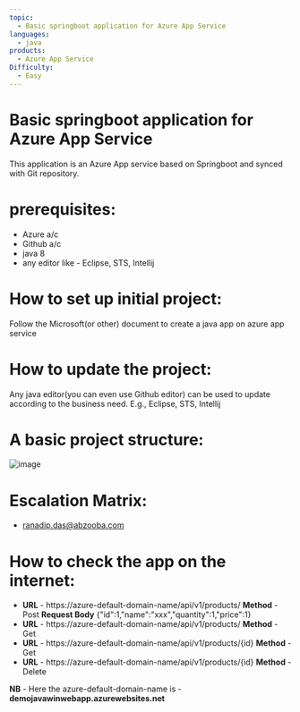 ```yaml
---
topic: 
  - Basic springboot application for Azure App Service
languages:
  - java
products:
  - Azure App Service
Difficulty:
  - Easy
---
```


# Basic springboot application for Azure App Service
This application is an Azure App service based on Springboot and synced with Git repository.

# prerequisites:
  - Azure a/c
  - Github a/c
  - java 8
  - any editor like - Eclipse, STS, Intellij

# How to set up initial project:
Follow the Microsoft(or other) document to create a java app on azure app service

# How to update the project:
Any java editor(you can even use Github editor) can be used to update according to the business need. E.g., Eclipse, STS, Intellij

# A basic project structure:
  ![image](https://user-images.githubusercontent.com/20474367/233970093-46c7a52a-907e-4697-aa54-0e38de0f8524.png)

# Escalation Matrix:
  - ranadip.das@abzooba.com

# How to check the app on the internet:
  - **URL** - https://azure-default-domain-name/api/v1/products/ 
**Method** - Post 
**Request Body** {"id":1,"name":"xxx","quantity":1,"price":1}
  - **URL** - https://azure-default-domain-name/api/v1/products/ 
**Method** - Get
  - **URL** - https://azure-default-domain-name/api/v1/products/{id} 
**Method** - Get
  - **URL** - https://azure-default-domain-name/api/v1/products/{id} 
**Method** - Delete

**NB** - Here the azure-default-domain-name is - **demojavawinwebapp.azurewebsites.net**
